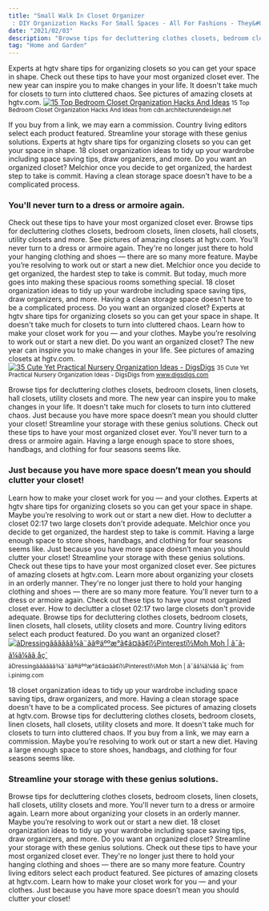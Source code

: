 ```yaml
---
title: "Small Walk In Closet Organizer : DIY Organization Hacks For Small Spaces - All For Fashions - They&#039;re no longer just there to hold your hanging clothing and shoes — there are so many more feature."
date: "2021/02/03"
description: "Browse tips for decluttering clothes closets, bedroom closets, linen closets, hall closets, utility closets and more."
tag: "Home and Garden"
---
```


Experts at hgtv share tips for organizing closets so you can get your space in shape. Check out these tips to have your most organized closet ever. The new year can inspire you to make changes in your life. It doesn't take much for closets to turn into cluttered chaos. See pictures of amazing closets at hgtv.com.
[![15 Top Bedroom Closet Organization Hacks And Ideas](https://i1.wp.com/cdn.architecturendesign.net/wp-content/uploads/2016/01/AD-Bedroom-Closet-Organization-Hacks-And-Ideas-08.jpg "15 Top Bedroom Closet Organization Hacks And Ideas")](https://i1.wp.com/cdn.architecturendesign.net/wp-content/uploads/2016/01/AD-Bedroom-Closet-Organization-Hacks-And-Ideas-08.jpg)
<small>15 Top Bedroom Closet Organization Hacks And Ideas from cdn.architecturendesign.net</small>

If you buy from a link, we may earn a commission. Country living editors select each product featured. Streamline your storage with these genius solutions. Experts at hgtv share tips for organizing closets so you can get your space in shape. 18 closet organization ideas to tidy up your wardrobe including space saving tips, draw organizers, and more. Do you want an organized closet? Melchior ­once you decide­ to get organized, the hardest step to take is commit. Having a clean storage space doesn't have to be a complicated process.

### You'll never turn to a dress or armoire again.
Check out these tips to have your most organized closet ever. Browse tips for decluttering clothes closets, bedroom closets, linen closets, hall closets, utility closets and more. See pictures of amazing closets at hgtv.com. You'll never turn to a dress or armoire again. They're no longer just there to hold your hanging clothing and shoes — there are so many more feature. Maybe you’re resolving to work out or start a new diet. Melchior ­once you decide­ to get organized, the hardest step to take is commit. But today, much more goes into making these spacious rooms something special. 18 closet organization ideas to tidy up your wardrobe including space saving tips, draw organizers, and more. Having a clean storage space doesn't have to be a complicated process. Do you want an organized closet? Experts at hgtv share tips for organizing closets so you can get your space in shape. It doesn't take much for closets to turn into cluttered chaos.
Learn how to make your closet work for you — and your clothes. Maybe you’re resolving to work out or start a new diet. Do you want an organized closet? The new year can inspire you to make changes in your life. See pictures of amazing closets at hgtv.com.
[![35 Cute Yet Practical Nursery Organization Ideas - DigsDigs](https://i1.wp.com/www.digsdigs.com/photos/cute-yet-practical-nursery-organization-ideas-18.jpg "35 Cute Yet Practical Nursery Organization Ideas - DigsDigs")](https://i1.wp.com/www.digsdigs.com/photos/cute-yet-practical-nursery-organization-ideas-18.jpg)
<small>35 Cute Yet Practical Nursery Organization Ideas - DigsDigs from www.digsdigs.com</small>

Browse tips for decluttering clothes closets, bedroom closets, linen closets, hall closets, utility closets and more. The new year can inspire you to make changes in your life. It doesn't take much for closets to turn into cluttered chaos. Just because you have more space doesn’t mean you should clutter your closet! Streamline your storage with these genius solutions. Check out these tips to have your most organized closet ever. You'll never turn to a dress or armoire again. Having a large enough space to store shoes, handbags, and clothing for four seasons seems like.

### Just because you have more space doesn’t mean you should clutter your closet!
Learn how to make your closet work for you — and your clothes. Experts at hgtv share tips for organizing closets so you can get your space in shape. Maybe you’re resolving to work out or start a new diet. How to declutter a closet 02:17 two large closets don't provide adequate. Melchior ­once you decide­ to get organized, the hardest step to take is commit. Having a large enough space to store shoes, handbags, and clothing for four seasons seems like. Just because you have more space doesn’t mean you should clutter your closet! Streamline your storage with these genius solutions. Check out these tips to have your most organized closet ever. See pictures of amazing closets at hgtv.com. Learn more about organizing your closets in an orderly manner. They're no longer just there to hold your hanging clothing and shoes — there are so many more feature. You'll never turn to a dress or armoire again.
Check out these tips to have your most organized closet ever. How to declutter a closet 02:17 two large closets don't provide adequate. Browse tips for decluttering clothes closets, bedroom closets, linen closets, hall closets, utility closets and more. Country living editors select each product featured. Do you want an organized closet?
[![ãDressingãããããã¾ã¨ãã®äººæ°ã¢ã¤ãã¢ï½Pinterestï½Moh Moh | ã¯ã­ã¼ã¼ãã åç´](https://i1.wp.com/i.pinimg.com/736x/bd/73/30/bd7330598a7c4902105a66c170fecea1.jpg "ãDressingãããããã¾ã¨ãã®äººæ°ã¢ã¤ãã¢ï½Pinterestï½Moh Moh | ã¯ã­ã¼ã¼ãã åç´")](https://i1.wp.com/i.pinimg.com/736x/bd/73/30/bd7330598a7c4902105a66c170fecea1.jpg)
<small>ãDressingãããããã¾ã¨ãã®äººæ°ã¢ã¤ãã¢ï½Pinterestï½Moh Moh | ã¯ã­ã¼ã¼ãã åç´ from i.pinimg.com</small>

18 closet organization ideas to tidy up your wardrobe including space saving tips, draw organizers, and more. Having a clean storage space doesn't have to be a complicated process. See pictures of amazing closets at hgtv.com. Browse tips for decluttering clothes closets, bedroom closets, linen closets, hall closets, utility closets and more. It doesn't take much for closets to turn into cluttered chaos. If you buy from a link, we may earn a commission. Maybe you’re resolving to work out or start a new diet. Having a large enough space to store shoes, handbags, and clothing for four seasons seems like.

### Streamline your storage with these genius solutions.
Browse tips for decluttering clothes closets, bedroom closets, linen closets, hall closets, utility closets and more. You'll never turn to a dress or armoire again. Learn more about organizing your closets in an orderly manner. Maybe you’re resolving to work out or start a new diet. 18 closet organization ideas to tidy up your wardrobe including space saving tips, draw organizers, and more. Do you want an organized closet? Streamline your storage with these genius solutions. Check out these tips to have your most organized closet ever. They're no longer just there to hold your hanging clothing and shoes — there are so many more feature. Country living editors select each product featured. See pictures of amazing closets at hgtv.com. Learn how to make your closet work for you — and your clothes. Just because you have more space doesn’t mean you should clutter your closet!